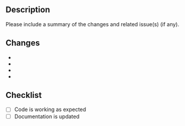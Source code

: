 ## Description
Please include a summary of the changes and related issue(s) (if any).

## Changes
-
- 
-
-


## Checklist
- [ ] Code is working as expected
- [ ] Documentation is updated
